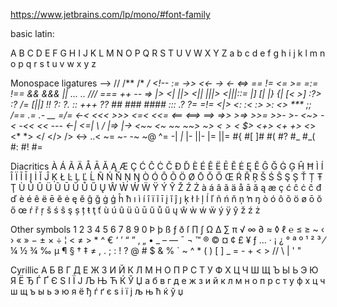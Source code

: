 https://www.jetbrains.com/lp/mono/#font-family

basic latin:

A B C D E F G H I J K L M N O P Q R S T U V W X Y Z
a b c d e f g h i j k l m n o p q r s t u v w x y z

Monospace ligatures
--> // /** /* */ <!-- := ->> <<- -> <- <=> == != <= >= =:= !== && &&& || ... .. /// === ++ -- => |> <| ||> <|| |||> <|||::= |] [| |} {| [< >] :?> :? /= [||] !! ?: ?. :: +++ ?? ## ### #### ::: .? ?= =!= <|> <: :< :> >: <> *** ;; /== .= .- __ =/= <-< <<< >>> <=< <<= <== <==> ==> =>> >=> >>= >>- >- <~> -< -<< << --- <-| <=| \ \/ |=> |-> <~~ <~ ~~ ~~> ~> <$> <$ $> <+> <+ +> <*> <* *> </ </> /> <-> ..< ~= ~- -~ ~@ ^= -| _|_ |- ||- |= ||= #{ #[ ]# #( #? #_ #_( #: #! #=

Diacritics
À Á Ã Ä Å Ā Ă Ą Æ Ç Ć Ĉ Ċ Č Ð Ď È É Ê Ë Ē Ĕ Ė Ę Ě Ĝ Ğ Ġ Ģ Ĥ Ħ Ì Í Î Ï Ĩ Ī Į İ Ĭ Ĵ Ķ Ł Ŀ Ļ Ľ Ĺ Ñ Ń Ň Ņ Ŋ Ò Ó Ô Õ Ö Ø Ō Ŏ Ő Œ Ŕ Ř Ŗ Š Ś Ŝ Ş Ș Ť Ț Ŧ Ţ Ù Ú Û Ü Ũ Ū Ŭ Ů Ű Ų Ŵ Ẁ Ẃ Ẅ Ÿ Ý Ŷ Ž Ź Ż
à á â ã ä å ā ă ą æ ç ć ĉ ċ č đ ď è é ê ë ē ĕ ė ę ě ĝ ğ ġ ģ ĥ ħ ı ì í î ï ĩ ī į ĭ ĵ ȷ ķ ł ŀ ļ ĺ ľ ñ ń ň ņ ŉ ŋ ò ó ô õ ö ø ō ŏ ő œ ŕ ř ŗ š ś ŝ ş ș ț ŧ ţ ť ù ú û ü ũ ū ŭ ů ű ų ŵ ẁ ẃ ẅ ý ÿ ŷ ž ź ż

Other symbols
1 2 3 4 5 6 7 8 9 0 Þ þ ß ƒ ð ſ ∏ ∫ Ω ∆ ∑ π √ ∞ ∂ ≈ ◊ ℓ ℮ ≤ ≥ ~ ‹ › « » − ± × ÷ ¦ < ≠ > * ^ € ‘ ’ “ ” ‚ „ • _ – — ¯ ¬ ™ ® © ¤ ¢ £ ¥ ƒ … · ¡ ¿ ° ª º ¹ ² ³ ⁄ ¼ ½ ¾ ‰ µ ¶ § † ‡ ≠ , . ; : ! ? @ # $ & % ` ~ ^ * ( ) [ ] _ = - + < > // \\ | ' "

Cyrillic
А Б В Г Д Е Ж З И Й К Л М Н О П Р С Т У Ф Х Ц Ч Ш Щ Ъ Ы Ь Э Ю Я Ё Ђ Ѓ Ґ Є Ѕ І Ї Ј Љ Њ Ћ Ќ Ў Џ
а б в г д е ж з и й к л м н о п р с т у ф х ц ч ш щ ъ ы ь э ю я ё ђ ѓ ґ є ѕ і ї ј љ њ ћ ќ ў џ